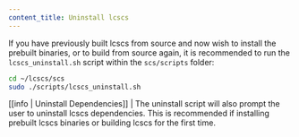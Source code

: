 ```yaml
---
content_title: Uninstall lcscs
---
```


If you have previously built lcscs from source and now wish to install the prebuilt binaries, or to build from source again, it is recommended to run the `lcscs_uninstall.sh` script within the `scs/scripts` folder:

```sh
cd ~/lcscs/scs
sudo ./scripts/lcscs_uninstall.sh
```

[[info | Uninstall Dependencies]]
| The uninstall script will also prompt the user to uninstall lcscs dependencies. This is recommended if installing prebuilt lcscs binaries or building lcscs for the first time.
